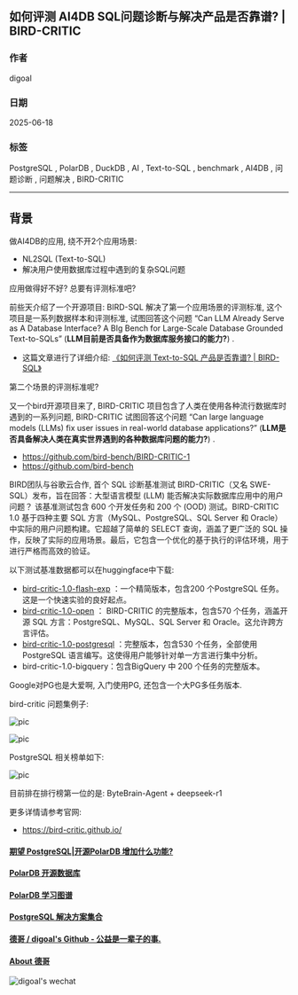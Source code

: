 ## 如何评测 AI4DB SQL问题诊断与解决产品是否靠谱? | BIRD-CRITIC      
            
### 作者            
digoal            
            
### 日期            
2025-06-18           
            
### 标签            
PostgreSQL , PolarDB , DuckDB , AI , Text-to-SQL , benchmark , AI4DB , 问题诊断 , 问题解决 , BIRD-CRITIC          
            
----            
            
## 背景     
  
做AI4DB的应用, 绕不开2个应用场景:    
- NL2SQL (Text-to-SQL)  
- 解决用户使用数据库过程中遇到的复杂SQL问题    
  
应用做得好不好? 总要有评测标准吧?   
  
前些天介绍了一个开源项目: BIRD-SQL 解决了第一个应用场景的评测标准,  这个项目是一系列数据样本和评测标准, 试图回答这个问题 “Can LLM Already Serve as A Database Interface? A BIg Bench for Large-Scale Database Grounded Text-to-SQLs” (<b>LLM目前是否具备作为数据库服务接口的能力?</b>) .  
- 这篇文章进行了详细介绍: [《如何评测 Text-to-SQL 产品是否靠谱? | BIRD-SQL》](../202506/20250616_03.md)    
  
第二个场景的评测标准呢?  
  
又一个bird开源项目来了, BIRD-CRITIC 项目包含了人类在使用各种流行数据库时遇到的一系列问题, BIRD-CRITIC 试图回答这个问题 “Can large language models (LLMs) fix user issues in real-world database applications?” (<b>LLM是否具备解决人类在真实世界遇到的各种数据库问题的能力?</b>) .    
- https://github.com/bird-bench/BIRD-CRITIC-1  
- https://github.com/bird-bench  
  
BIRD团队与谷歌云合作, 首个 SQL 诊断基准测试 BIRD-CRITIC（又名 SWE-SQL）发布，旨在回答：大型语言模型 (LLM) 能否解决实际数据库应用中的用户问题？ 该基准测试包含 600 个开发任务和 200 个 (OOD) 测试。BIRD-CRITIC 1.0 基于四种主要 SQL 方言（MySQL、PostgreSQL、SQL Server 和 Oracle）中实际的用户问题构建。它超越了简单的 SELECT 查询，涵盖了更广泛的 SQL 操作，反映了实际的应用场景。最后，它包含一个优化的基于执行的评估环境，用于进行严格而高效的验证。  
  
以下测试基准数据都可以在huggingface中下载:   
- [bird-critic-1.0-flash-exp](https://huggingface.co/datasets/birdsql/bird-critic-1.0-flash-exp) ：一个精简版本，包含200 个PostgreSQL 任务。这是一个快速实验的良好起点。  
- [bird-critic-1.0-open](https://huggingface.co/datasets/birdsql/bird-critic-1.0-open) ： BIRD-CRITIC 的完整版本，包含570 个任务，涵盖开源 SQL 方言：PostgreSQL、MySQL、SQL Server 和 Oracle。这允许跨方言评估。  
- [bird-critic-1.0-postgresql](https://huggingface.co/datasets/birdsql/bird-critic-1.0-postgresql) ：完整版本，包含530 个任务，全部使用 PostgreSQL 语言编写。这使得用户能够针对单一方言进行集中分析。  
- bird-critic-1.0-bigquery：包含BigQuery 中 200 个任务的完整版本。  
  
Google对PG也是大爱啊, 入门使用PG, 还包含一个大PG多任务版本.  
   
bird-critic 问题集例子:  
    
![pic](20250618_03_pic_002.png)   
  
![pic](20250618_03_pic_003.png)   
   
PostgreSQL 相关榜单如下:   
  
![pic](20250618_03_pic_001.jpg)   
  
目前排在排行榜第一位的是: ByteBrain-Agent + deepseek-r1  
  
更多详情请参考官网:  
- https://bird-critic.github.io/  
  
  
#### [期望 PostgreSQL|开源PolarDB 增加什么功能?](https://github.com/digoal/blog/issues/76 "269ac3d1c492e938c0191101c7238216")
  
  
#### [PolarDB 开源数据库](https://openpolardb.com/home "57258f76c37864c6e6d23383d05714ea")
  
  
#### [PolarDB 学习图谱](https://www.aliyun.com/database/openpolardb/activity "8642f60e04ed0c814bf9cb9677976bd4")
  
  
#### [PostgreSQL 解决方案集合](../201706/20170601_02.md "40cff096e9ed7122c512b35d8561d9c8")
  
  
#### [德哥 / digoal's Github - 公益是一辈子的事.](https://github.com/digoal/blog/blob/master/README.md "22709685feb7cab07d30f30387f0a9ae")
  
  
#### [About 德哥](https://github.com/digoal/blog/blob/master/me/readme.md "a37735981e7704886ffd590565582dd0")
  
  
![digoal's wechat](../pic/digoal_weixin.jpg "f7ad92eeba24523fd47a6e1a0e691b59")
  
